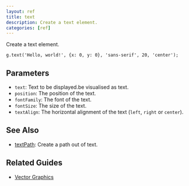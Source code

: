 ```yaml
---
layout: ref
title: text
description: Create a text element.
categories: [ref]
---
```

Create a text element.

    g.text('Hello, world!', {x: 0, y: 0}, 'sans-serif', 20, 'center');

## Parameters
- `text`: Text to be displayed.be visualised as text.
- `position`: The position of the text.
- `fontFamily`: The font of the text.
- `fontSize`: The size of the text.
- `textAlign`: The horizontal alignment of the text (`left`, `right` or `center`).

## See Also
- [textPath](textPath.html): Create a path out of text.

## Related Guides
- [Vector Graphics](../guide/vector.html)
